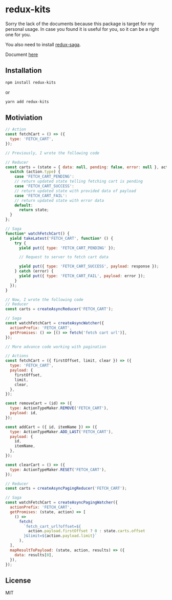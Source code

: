 # redux-kits

Sorry the lack of the documents because this package is target for my personal usage. In case you found it is useful for you, so it can be a right one for you.

You also need to install [redux-saga](https://redux-saga.js.org).

Document [here](https://karona-tourn.github.io/redux-kits)

## Installation

```sh
npm install redux-kits
```

or

```sh
yarn add redux-kits
```

## Motiviation

```javascript
// Action
const fetchCart = () => ({
  type: 'FETCH_CART',
});
```

```javascript
// Previously, I wrote the following code

// Reducer
const carts = (state = { data: null, pending: false, error: null }, action) => {
  switch (action.type) {
    case 'FETCH_CART_PENDING':
    // return updated state telling fetching cart is pending
    case 'FETCH_CART_SUCCESS':
    // return updated state with provided data of payload
    case 'FETCH_CART_FAIL':
    // return updated state with error data
    default:
      return state;
  }
};

// Saga
function* watchFetchCart() {
  yield takeLatest('FETCH_CART', function* () {
    try {
      yield put({ type: 'FETCH_CART_PENDING' });

      // Request to server to fetch cart data

      yield put({ type: 'FETCH_CART_SUCCESS', payload: response });
    } catch (error) {
      yield put({ type: 'FETCH_CART_FAIL', payload: error });
    }
  });
}
```

```javascript
// Now, I wrote the following code
// Reducer
const carts = createAsyncReducer('FETCH_CART');

// Saga
const watchFetchCart = createAsyncWatcher({
  actionPrefix: 'FETCH_CART',
  getPromises: () => [() => fetch('fetch cart url')],
});
```

```javascript
// More advance code working with pagination

// Actions
const fetchCart = ({ firstOffset, limit, clear }) => ({
  type: 'FETCH_CART',
  payload: {
    firstOffset,
    limit,
    clear,
  },
});

const removeCart = (id) => ({
  type: ActionTypeMaker.REMOVE('FETCH_CART'),
  payload: id,
});

const addCart = ({ id, itemName }) => ({
  type: ActionTypeMaker.ADD_LAST('FETCH_CART'),
  payload: {
    id,
    itemName,
  },
});

const clearCart = () => ({
  type: ActionTypeMaker.RESET('FETCH_CART'),
});

// Reducer
const carts = createAsyncPagingReducer('FETCH_CART');

// Saga
const watchFetchCart = createAsyncPagingWatcher({
  actionPrefix: 'FETCH_CART',
  getPromises: (state, action) => [
    () =>
      fetch(
        `fetch_cart_url?offset=${
          action.payload.firstOffset ? 0 : state.carts.offset
        }&limit=${action.payload.limit}`
      ),
  ],
  mapResultToPayload: (state, action, results) => ({
    data: results[0],
  }),
});
```

## License

MIT
